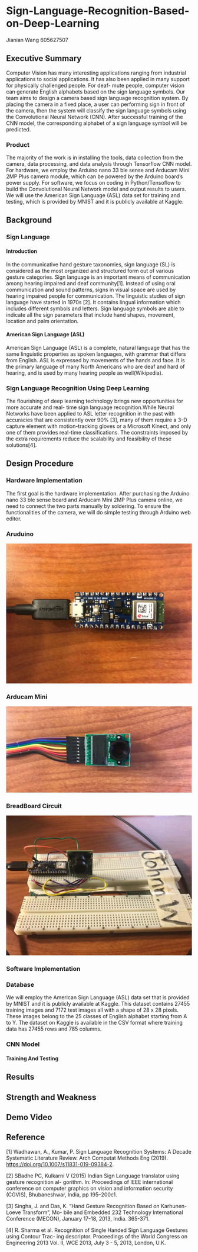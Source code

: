 # Sign-Language-Recognition-Based-on-Deep-Learning
Jianian Wang 605627507

## Executive Summary
Computer Vision has many interesting applications ranging from industrial applications to social applications. It has also been applied in many support for physically challenged people. For deaf- mute people, computer vision can generate English alphabets based on the sign language symbols. Our team aims to design a camera based sign language recognition system. By placing the camera in a fixed place, a user can performing sign in front of the camera, then the system will classify the sign language symbols using the Convolutional Neural Network (CNN). After successful training of the CNN model, the corresponding alphabet of a sign language symbol will be predicted.

### Product
The majority of the work is in installing the tools, data collection from the camera, data processing, and data analysis through Tensorflow CNN model. For hardware, we employ the Arduino nano 33 ble sense and Arducam Mini 2MP Plus camera module, which can be powered by the Arduino board’s power supply. For software, we focus on coding in Python/Tensoflow to build the Convolutional Neural Network model and output results to users. We will use the American Sign Language (ASL) data set for training and testing, which is provided by MNIST and it is publicly available at Kaggle.


## Background 
### Sign Language
####  Introduction
In the communicative hand gesture taxonomies, sign language (SL) is considered as the most organized and structured form out of various gesture categories. Sign language is an important means of communication among hearing impaired and deaf community[1]. Instead of using oral communication and sound patterns, signs in visual space are used by hearing impaired people for communication. The linguistic studies of sign language have started in 1970s [2]. It contains lingual information which includes different symbols and letters. Sign language symbols are able to indicate all the sign parameters that include hand shapes, movement, location and palm orientation.

####  American Sign Language (ASL)
American Sign Language (ASL) is a complete, natural language that has the same linguistic properties as spoken languages, with grammar that differs from English. ASL is expressed by movements of the hands and face. It is the primary language of many North Americans who are deaf and hard of hearing, and is used by many hearing people as well(Wikipedia).

### Sign Language Recognition Using Deep Learning
The flourishing of deep learning technology brings new opportunities for more accurate and real- time sign language recognition.While Neural Networks have been applied to ASL letter recognition in the past with accuracies that are consistently over 90% [3], many of them require a 3-D capture element with motion-tracking gloves or a Microsoft Kinect, and only one of them provides real-time classifications. The constraints imposed by the extra requirements reduce the scalability and feasibility of these solutions[4].

## Design Procedure
### Hardware Implementation
The first goal is the hardware implementation. After purchasing the Arduino nano 33 ble sense board and Arducam Mini 2MP Plus camera online, we need to connect the two parts manually by soldering. To ensure the functionalities of the camera, we will do simple testing through Arduino web editor.

### Aruduino
![image](/Photo/Arduino.jpeg)

### Arducam Mini
![image](/Photo/Camera.jpeg)

### BreadBoard Circuit
![image](/Photo/Board.jpeg)

### Software Implementation
### Database
We will employ the American Sign Language (ASL) data set that is provided by MNIST and it is publicly available at Kaggle. This dataset contains 27455 training images and 7172 test images all with a shape of 28 x 28 pixels. These images belong to the 25 classes of English alphabet starting from A to Y. The dataset on Kaggle is available in the CSV format where training data has 27455 rows and 785 columns.

### CNN Model
#### Training And Testing

## Results
## Strength and Weakness
## Demo Video
## Reference
[1] Wadhawan, A., Kumar, P. Sign Language Recognition Systems: A Decade Systematic Literature Review. Arch Computat Methods Eng (2019). https://doi.org/10.1007/s11831-019-09384-2.

[2] SBadhe PC, Kulkarni V (2015) Indian Sign Language translator using gesture recognition al- gorithm. In: Proceedings of IEEE international conference on computer graphics on vision and information security (CGVIS), Bhubaneshwar, India, pp 195–200c1.

[3] Singha, J. and Das, K. “Hand Gesture Recognition Based on Karhunen-Loeve Transform”, Mo- bile and Embedded 232 Technology International Conference (MECON), January 17-18, 2013, India. 365-371.

[4] R. Sharma et al. Recognition of Single Handed Sign Language Gestures using Contour Trac- ing descriptor. Proceedings of the World Congress on Engineering 2013 Vol. II, WCE 2013, July 3 - 5, 2013, London, U.K.


